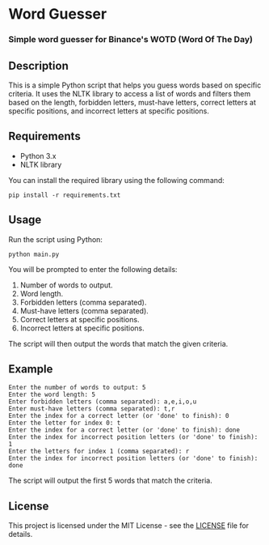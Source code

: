 # Word Guesser

### Simple word guesser for Binance's WOTD (Word Of The Day)

## Description

This is a simple Python script that helps you guess words based on specific criteria. It uses the NLTK library to access a list of words and filters them based on the length, forbidden letters, must-have letters, correct letters at specific positions, and incorrect letters at specific positions.

## Requirements

- Python 3.x
- NLTK library

You can install the required library using the following command:

```
pip install -r requirements.txt
```

## Usage

Run the script using Python:

```
python main.py
```

You will be prompted to enter the following details:

1. Number of words to output.
2. Word length.
3. Forbidden letters (comma separated).
4. Must-have letters (comma separated).
5. Correct letters at specific positions.
6. Incorrect letters at specific positions.

The script will then output the words that match the given criteria.

## Example

```
Enter the number of words to output: 5
Enter the word length: 5
Enter forbidden letters (comma separated): a,e,i,o,u
Enter must-have letters (comma separated): t,r
Enter the index for a correct letter (or 'done' to finish): 0
Enter the letter for index 0: t
Enter the index for a correct letter (or 'done' to finish): done
Enter the index for incorrect position letters (or 'done' to finish): 1
Enter the letters for index 1 (comma separated): r
Enter the index for incorrect position letters (or 'done' to finish): done
```

The script will output the first 5 words that match the criteria.

## License

This project is licensed under the MIT License - see the [LICENSE](LICENSE) file for details.